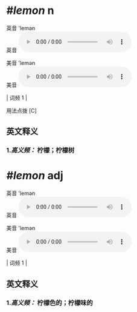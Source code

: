 # ***\#lemon*** n
英音 'lemən  
英音
<audio src="./media/lemon-B.aac" controls="controls"></audio>

美音 'lemən  
美音
<audio src="./media/lemon.aac" controls="controls"></audio>



| 词频 1 |  

用法点拨  [C]

英文释义
---
### 1.*高义频：* **柠檬；柠檬树**  


# ***\#lemon*** adj
英音 'lemən  
英音
<audio src="./media/lemon-B.aac" controls="controls"></audio>

美音 'lemən  
美音
<audio src="./media/lemon.aac" controls="controls"></audio>



| 词频 1 |  

英文释义
---
### 1.*高义频：* **柠檬色的；柠檬味的**  


